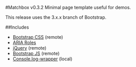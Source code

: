 #Matchbox v0.3.2
Minimal page template useful for demos.

This release uses the 3.x.x branch of Bootstrap.

##Includes
+ [Bootstrap CSS](http://twitter.github.com/bootstrap/base-css.html) (remote)
+ [ARIA Roles](http://www.w3.org/TR/wai-aria/roles)
+ [jQuery](http://jquery.com/) (remote)
+ [Bootstrap JS](http://twitter.github.com/bootstrap/javascript.html) (remote)
+ [Console.log-wrapper](https://github.com/cpatik/console.log-wrapper) (local)
